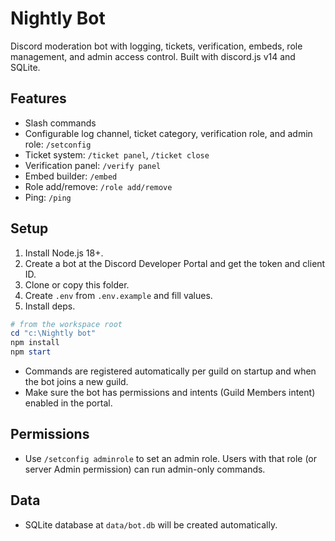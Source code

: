 # Nightly Bot

Discord moderation bot with logging, tickets, verification, embeds, role management, and admin access control. Built with discord.js v14 and SQLite.

## Features
- Slash commands
- Configurable log channel, ticket category, verification role, and admin role: `/setconfig`
- Ticket system: `/ticket panel`, `/ticket close`
- Verification panel: `/verify panel`
- Embed builder: `/embed`
- Role add/remove: `/role add/remove`
- Ping: `/ping`

## Setup
1. Install Node.js 18+.
2. Create a bot at the Discord Developer Portal and get the token and client ID.
3. Clone or copy this folder.
4. Create `.env` from `.env.example` and fill values.
5. Install deps.

```powershell
# from the workspace root
cd "c:\Nightly bot"
npm install
npm start
```

- Commands are registered automatically per guild on startup and when the bot joins a new guild.
- Make sure the bot has permissions and intents (Guild Members intent) enabled in the portal.

## Permissions
- Use `/setconfig adminrole` to set an admin role. Users with that role (or server Admin permission) can run admin-only commands.

## Data
- SQLite database at `data/bot.db` will be created automatically.
